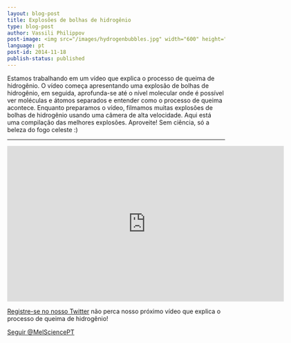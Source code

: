 ```yaml
---
layout: blog-post
title: Explosões de bolhas de hidrogênio
type: blog-post
author: Vassili Philippov
post-image: <img src="/images/hydrogenbubbles.jpg" width="600" height="325" alt="Explosões de bolhas de hidrogênio">
language: pt
post-id: 2014-11-18
publish-status: published
---
```

Estamos trabalhando em um vídeo que explica o processo de queima de hidrogênio. O vídeo começa apresentando uma explosão de bolhas de hidrogênio, em seguida, aprofunda-se até o nível molecular onde é possível ver moléculas e átomos separados e entender como o processo de queima acontece. Enquanto preparamos o vídeo, filmamos muitas explosões de bolhas de hidrogênio usando uma câmera de alta velocidade. Aqui está uma compilação das melhores explosões. Aproveite! Sem ciência, só a beleza do fogo celeste :) 
<!-- more -->

---

<iframe width="640" height="360" src="http://www.youtube.com/embed/RuXXLjpc67c?rel=0" frameborder="0" allowfullscreen></iframe>
<br/>

<a href="https://twitter.com/MelSciencePT">Registre-se no nosso Twitter</a> não perca nosso próximo vídeo que explica o processo de queima de hidrogênio!

<!-- Begin Twitter follow -->
<a href="https://twitter.com/MelSciencePT" class="twitter-follow-button" data-show-count="false" data-lang="pt" data-size="large">Seguir @MelSciencePT</a>
<script>!function(d,s,id){var js,fjs=d.getElementsByTagName(s)[0],p=/^http:/.test(d.location)?'http':'https';if(!d.getElementById(id)){js=d.createElement(s);js.id=id;js.src=p+'://platform.twitter.com/widgets.js';fjs.parentNode.insertBefore(js,fjs);}}(document, 'script', 'twitter-wjs');</script>
<!-- End Twitter follow -->

